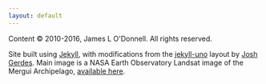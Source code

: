```yaml
---
layout: default
---
```


Content © 2010-2016, James L O'Donnell. All rights reserved.

Site built using [Jekyll](https://jekyllrb.com/), with modifications from the [jekyll-uno](http://jekyllthemes.org/themes/jekyll-uno/) layout by [Josh Gerdes](http://joshgerdes.com/).
Main image is a NASA Earth Observatory Landsat image of the Mergui Archipelago, [available here](http://earthobservatory.nasa.gov/IOTD/view.php?id=79831).

